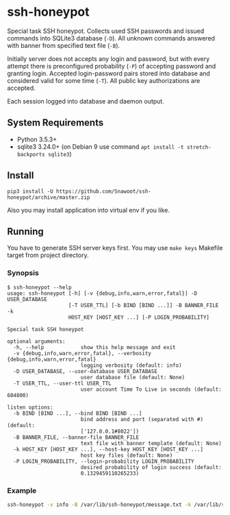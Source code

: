 # ssh-honeypot

Special task SSH honeypot. Collects used SSH passwords and issued commands into SQLite3 database (`-D`). All unknown commands answered with banner from specified text file (`-B`).

Initially server does not accepts any login and password, but with every attempt there is preconfigured probability (`-P`) of accepting password and granting login. Accepted login-password pairs stored into database and considered valid for some time (`-T`). All public key authorizations are accepted.

Each session logged into database and daemon output.

## System Requirements

* Python 3.5.3+
* sqlite3 3.24.0+ (on Debian 9 use command `apt install -t stretch-backports sqlite3`)

## Install

`pip3 install -U https://github.com/Snawoot/ssh-honeypot/archive/master.zip`

Also you may install application into virtual env if you like.

## Running

You have to generate SSH server keys first. You may use `make keys` Makefile target from project directory.

### Synopsis

```
$ ssh-honeypot --help
usage: ssh-honeypot [-h] [-v {debug,info,warn,error,fatal}] -D USER_DATABASE
                    [-T USER_TTL] [-b BIND [BIND ...]] -B BANNER_FILE -k
                    HOST_KEY [HOST_KEY ...] [-P LOGIN_PROBABILITY]

Special task SSH honeypot

optional arguments:
  -h, --help            show this help message and exit
  -v {debug,info,warn,error,fatal}, --verbosity {debug,info,warn,error,fatal}
                        logging verbosity (default: info)
  -D USER_DATABASE, --user-database USER_DATABASE
                        user database file (default: None)
  -T USER_TTL, --user-ttl USER_TTL
                        user account Time To Live in seconds (default: 604800)

listen options:
  -b BIND [BIND ...], --bind BIND [BIND ...]
                        bind address and port (separated with #) (default:
                        ['127.0.0.1#8022'])
  -B BANNER_FILE, --banner-file BANNER_FILE
                        text file with banner template (default: None)
  -k HOST_KEY [HOST_KEY ...], --host-key HOST_KEY [HOST_KEY ...]
                        host key files (default: None)
  -P LOGIN_PROBABILITY, --login-probability LOGIN_PROBABILITY
                        desired probability of login success (default:
                        0.1329459110265233)
```

### Example

```bash
ssh-honeypot -v info -B /var/lib/ssh-honeypot/message.txt -k /var/lib/ssh-honeypot/ssh_dsa_host_key /var/lib/ssh-honeypot/ssh_ecdsa_host_key /var/lib/ssh-honeypot/ssh_rsa_host_key -D /var/lib/ssh-honeypot/ssh_users -b '::#22' '0.0.0.0#22' -P 0.2
```
